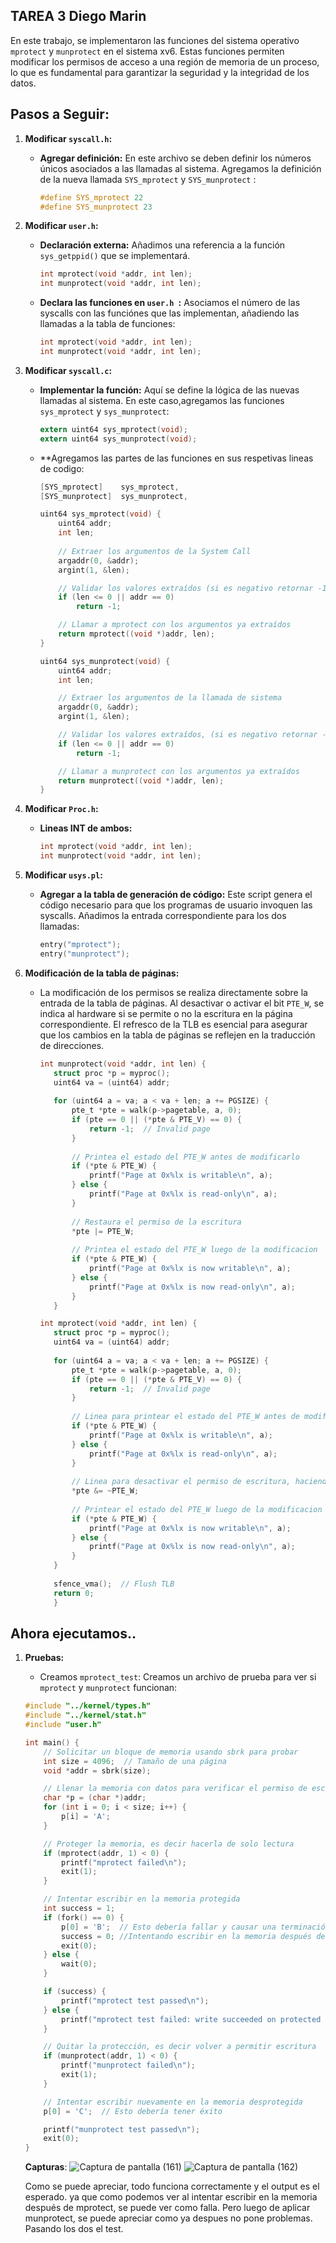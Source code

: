 ## TAREA 3 Diego Marin
En este trabajo, se implementaron las funciones del sistema operativo `mprotect` y `munprotect` en el sistema xv6. Estas funciones permiten modificar los permisos de acceso a una región de memoria de un proceso, lo que es fundamental para garantizar la seguridad y la integridad de los datos.

## Pasos a Seguir:

1. **Modificar `syscall.h`:**
   * **Agregar definición:** En este archivo se deben definir los números únicos asociados a las llamadas al sistema. Agregamos la definición de la nueva llamada `SYS_mprotect` y `SYS_munprotect` :
     ```c
     #define SYS_mprotect 22
     #define SYS_munprotect 23 
     ```

2. **Modificar `user.h`:** 
   * **Declaración externa:** Añadimos una referencia a la función `sys_getppid()` que se implementará.
     ```c
     int mprotect(void *addr, int len);
     int munprotect(void *addr, int len);
     ```
   * **Declara las funciones en ```user.h ```:** Asociamos el número de las syscalls con las funciónes que las implementan, añadiendo las llamadas a la tabla de funciones:
     ```c
     int mprotect(void *addr, int len);
     int munprotect(void *addr, int len);
     ```

3. **Modificar `syscall.c`:** 
   * **Implementar la función:** Aquí se define la lógica de las nuevas llamadas al sistema. En este caso,agregamos las funciones `sys_mprotect` y `sys_munprotect`:
     ```c
     extern uint64 sys_mprotect(void); 
     extern uint64 sys_munprotect(void); 
     ```
    * **Agregamos las partes de las funciones en sus respetivas lineas de codigo:
         ```c
         [SYS_mprotect]    sys_mprotect, 
         [SYS_munprotect]  sys_munprotect, 
         ```
        ```c
        uint64 sys_mprotect(void) {
            uint64 addr;
            int len;
            
            // Extraer los argumentos de la System Call
            argaddr(0, &addr);
            argint(1, &len);
        
            // Validar los valores extraídos (si es negativo retornar -1)
            if (len <= 0 || addr == 0)
                return -1;
        
            // Llamar a mprotect con los argumentos ya extraídos
            return mprotect((void *)addr, len);
        }
        
        uint64 sys_munprotect(void) {
            uint64 addr;
            int len;
        
            // Extraer los argumentos de la llamada de sistema
            argaddr(0, &addr);
            argint(1, &len);
        
            // Validar los valores extraídos, (si es negativo retornar -1)
            if (len <= 0 || addr == 0)
                return -1;
        
            // Llamar a munprotect con los argumentos ya extraídos
            return munprotect((void *)addr, len);
        }
        ```

4. **Modificar `Proc.h`:**
   * **Lineas INT de ambos:**
     ```c
     int mprotect(void *addr, int len);
     int munprotect(void *addr, int len);
     ```

5. **Modificar `usys.pl`:**
   * **Agregar a la tabla de generación de código:** Este script genera el código necesario para que los programas de usuario invoquen las syscalls. Añadimos la entrada correspondiente para los dos llamadas:
     ```c
     entry("mprotect");
     entry("munprotect");
     ```

6. **Modificación de la tabla de páginas:**
   * La modificación de los permisos se realiza directamente sobre la entrada de la tabla de páginas. Al desactivar o activar el bit `PTE_W`, se indica al hardware si se permite o no la escritura en la página correspondiente. El refresco de la TLB es esencial para asegurar que los cambios en la tabla de páginas se reflejen en la traducción de direcciones.

     ```c
     int munprotect(void *addr, int len) {
        struct proc *p = myproc();
        uint64 va = (uint64) addr;
    
        for (uint64 a = va; a < va + len; a += PGSIZE) {
            pte_t *pte = walk(p->pagetable, a, 0);
            if (pte == 0 || (*pte & PTE_V) == 0) {
                return -1;  // Invalid page
            }
    
            // Printea el estado del PTE_W antes de modificarlo
            if (*pte & PTE_W) {
                printf("Page at 0x%lx is writable\n", a);
            } else {
                printf("Page at 0x%lx is read-only\n", a);
            }
    
            // Restaura el permiso de la escritura
            *pte |= PTE_W;
    
            // Printea el estado del PTE_W luego de la modificacion
            if (*pte & PTE_W) {
                printf("Page at 0x%lx is now writable\n", a);
            } else {
                printf("Page at 0x%lx is now read-only\n", a);
            }
        }
     ```
     ```c
     int mprotect(void *addr, int len) {
        struct proc *p = myproc();
        uint64 va = (uint64) addr;
    
        for (uint64 a = va; a < va + len; a += PGSIZE) {
            pte_t *pte = walk(p->pagetable, a, 0);
            if (pte == 0 || (*pte & PTE_V) == 0) {
                return -1;  // Invalid page
            }
    
            // Linea para printear el estado del PTE_W antes de modificarlo
            if (*pte & PTE_W) {
                printf("Page at 0x%lx is writable\n", a);
            } else {
                printf("Page at 0x%lx is read-only\n", a);
            }
    
            // Linea para desactivar el permiso de escritura, haciendo la pag solo lectura
            *pte &= ~PTE_W;
    
            // Printear el estado del PTE_W luego de la modificacion
            if (*pte & PTE_W) {
                printf("Page at 0x%lx is now writable\n", a);
            } else {
                printf("Page at 0x%lx is now read-only\n", a);
            }
        }
    
        sfence_vma();  // Flush TLB
        return 0;
        }
        ```
## Ahora ejecutamos.. 


1. **Pruebas:**
   * Creamos `mprotect_test`: Creamos un archivo de prueba para ver si `mprotect` y `munprotect` funcionan:
    ```c
    #include "../kernel/types.h"
    #include "../kernel/stat.h"
    #include "user.h"
    
    int main() {
        // Solicitar un bloque de memoria usando sbrk para probar
        int size = 4096;  // Tamaño de una página
        void *addr = sbrk(size);
    
        // Llenar la memoria con datos para verificar el permiso de escritura
        char *p = (char *)addr;
        for (int i = 0; i < size; i++) {
            p[i] = 'A';
        }
    
        // Proteger la memoria, es decir hacerla de solo lectura
        if (mprotect(addr, 1) < 0) {
            printf("mprotect failed\n");
            exit(1);
        }
    
        // Intentar escribir en la memoria protegida
        int success = 1;
        if (fork() == 0) {
            p[0] = 'B';  // Esto debería fallar y causar una terminación
            success = 0; //Intentando escribir en la memoria después de mprotect lo cual debería de fallar
            exit(0);
        } else {
            wait(0);
        }
    
        if (success) {
            printf("mprotect test passed\n");
        } else {
            printf("mprotect test failed: write succeeded on protected memory\n");
        }
    
        // Quitar la protección, es decir volver a permitir escritura
        if (munprotect(addr, 1) < 0) {
            printf("munprotect failed\n");
            exit(1);
        }
    
        // Intentar escribir nuevamente en la memoria desprotegida
        p[0] = 'C';  // Esto debería tener éxito
    
        printf("munprotect test passed\n");
        exit(0);
    }
    ```
    **Capturas**:
   ![Captura de pantalla (161)](https://github.com/Fredyxsen/xv6-riscvz/blob/Diego_Marin_T3/Captura%20de%20pantalla%20(161).png)
   ![Captura de pantalla (162)](https://github.com/Fredyxsen/xv6-riscvz/blob/Diego_Marin_T3/Captura%20de%20pantalla%20(162).png)

   Como se puede apreciar, todo funciona correctamente y el output es el esperado. ya que como podemos ver al intentar escribir en la memoria después de mprotect, se puede ver como falla. Pero luego de aplicar munprotect, se puede apreciar como ya despues no pone problemas. Pasando los dos el test.
